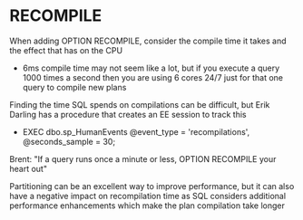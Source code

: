# RECOMPILE

When adding OPTION RECOMPILE, consider the compile time it takes and the effect that has on the CPU

* 6ms compile time may not seem like a lot, but if you execute a query 1000 times a second then you are using 6 cores 24/7 just for that one query to compile new plans

Finding the time SQL spends on compilations can be difficult, but Erik Darling has a procedure that creates an EE session to track this

* EXEC dbo.sp\_HumanEvents @event\_type = 'recompilations', @seconds\_sample = 30;

Brent: "If a query runs once a minute or less, OPTION RECOMPILE your heart out"

Partitioning can be an excellent way to improve performance, but it can also have a negative impact on recompilation time as SQL considers additional performance enhancements which make the plan compilation take longer&#x20;
